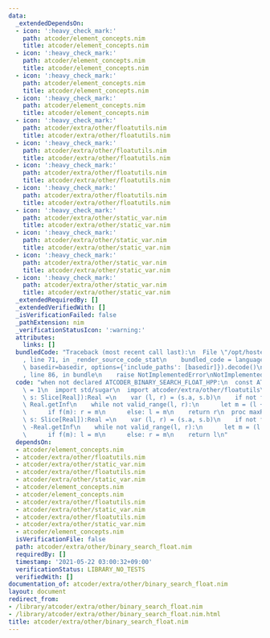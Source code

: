 ```yaml
---
data:
  _extendedDependsOn:
  - icon: ':heavy_check_mark:'
    path: atcoder/element_concepts.nim
    title: atcoder/element_concepts.nim
  - icon: ':heavy_check_mark:'
    path: atcoder/element_concepts.nim
    title: atcoder/element_concepts.nim
  - icon: ':heavy_check_mark:'
    path: atcoder/element_concepts.nim
    title: atcoder/element_concepts.nim
  - icon: ':heavy_check_mark:'
    path: atcoder/element_concepts.nim
    title: atcoder/element_concepts.nim
  - icon: ':heavy_check_mark:'
    path: atcoder/extra/other/floatutils.nim
    title: atcoder/extra/other/floatutils.nim
  - icon: ':heavy_check_mark:'
    path: atcoder/extra/other/floatutils.nim
    title: atcoder/extra/other/floatutils.nim
  - icon: ':heavy_check_mark:'
    path: atcoder/extra/other/floatutils.nim
    title: atcoder/extra/other/floatutils.nim
  - icon: ':heavy_check_mark:'
    path: atcoder/extra/other/floatutils.nim
    title: atcoder/extra/other/floatutils.nim
  - icon: ':heavy_check_mark:'
    path: atcoder/extra/other/static_var.nim
    title: atcoder/extra/other/static_var.nim
  - icon: ':heavy_check_mark:'
    path: atcoder/extra/other/static_var.nim
    title: atcoder/extra/other/static_var.nim
  - icon: ':heavy_check_mark:'
    path: atcoder/extra/other/static_var.nim
    title: atcoder/extra/other/static_var.nim
  - icon: ':heavy_check_mark:'
    path: atcoder/extra/other/static_var.nim
    title: atcoder/extra/other/static_var.nim
  _extendedRequiredBy: []
  _extendedVerifiedWith: []
  _isVerificationFailed: false
  _pathExtension: nim
  _verificationStatusIcon: ':warning:'
  attributes:
    links: []
  bundledCode: "Traceback (most recent call last):\n  File \"/opt/hostedtoolcache/Python/3.10.1/x64/lib/python3.10/site-packages/onlinejudge_verify/documentation/build.py\"\
    , line 71, in _render_source_code_stat\n    bundled_code = language.bundle(stat.path,\
    \ basedir=basedir, options={'include_paths': [basedir]}).decode()\n  File \"/opt/hostedtoolcache/Python/3.10.1/x64/lib/python3.10/site-packages/onlinejudge_verify/languages/nim.py\"\
    , line 86, in bundle\n    raise NotImplementedError\nNotImplementedError\n"
  code: "when not declared ATCODER_BINARY_SEARCH_FLOAT_HPP:\n  const ATCODER_BINARY_SEARCH_FLOAT_HPP*\
    \ = 1\n  import std/sugar\n  import atcoder/extra/other/floatutils\n\n  proc minLeft*[Real](f:(Real)->bool,\
    \ s: Slice[Real]):Real =\n    var (l, r) = (s.a, s.b)\n    if not f(r): return\
    \ Real.getInf\n    while not valid_range(l, r):\n      let m = (l + r) / Real(2)\n\
    \      if f(m): r = m\n      else: l = m\n    return r\n  proc maxRight*[Real](f:(Real)->bool,\
    \ s: Slice[Real]):Real =\n    var (l, r) = (s.a, s.b)\n    if not f(l): return\
    \ -Real.getInf\n    while not valid_range(l, r):\n      let m = (l + r) / Real(2)\n\
    \      if f(m): l = m\n      else: r = m\n    return l\n"
  dependsOn:
  - atcoder/element_concepts.nim
  - atcoder/extra/other/floatutils.nim
  - atcoder/extra/other/static_var.nim
  - atcoder/extra/other/floatutils.nim
  - atcoder/extra/other/static_var.nim
  - atcoder/element_concepts.nim
  - atcoder/element_concepts.nim
  - atcoder/extra/other/floatutils.nim
  - atcoder/extra/other/static_var.nim
  - atcoder/extra/other/floatutils.nim
  - atcoder/extra/other/static_var.nim
  - atcoder/element_concepts.nim
  isVerificationFile: false
  path: atcoder/extra/other/binary_search_float.nim
  requiredBy: []
  timestamp: '2021-05-22 03:00:32+09:00'
  verificationStatus: LIBRARY_NO_TESTS
  verifiedWith: []
documentation_of: atcoder/extra/other/binary_search_float.nim
layout: document
redirect_from:
- /library/atcoder/extra/other/binary_search_float.nim
- /library/atcoder/extra/other/binary_search_float.nim.html
title: atcoder/extra/other/binary_search_float.nim
---
```

